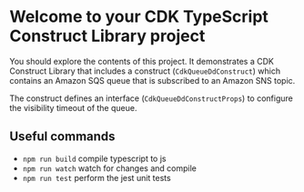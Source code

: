 # Welcome to your CDK TypeScript Construct Library project

You should explore the contents of this project. It demonstrates a CDK Construct Library that includes a construct (`CdkQueueDdConstruct`)
which contains an Amazon SQS queue that is subscribed to an Amazon SNS topic.

The construct defines an interface (`CdkQueueDdConstructProps`) to configure the visibility timeout of the queue.

## Useful commands

* `npm run build`   compile typescript to js
* `npm run watch`   watch for changes and compile
* `npm run test`    perform the jest unit tests

